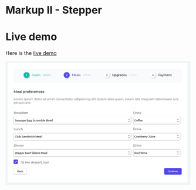 # Markup II - Stepper

# Live demo

Here is the [live demo](https://estrellapoot-ksquare.github.io/MIII_Stepper/)

![ScreenShot](screenshot.png)
